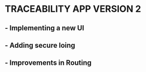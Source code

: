 # TRACEABILITY APP VERSION 2 
## - Implementing a new UI
## - Adding secure loing
## - Improvements in Routing
